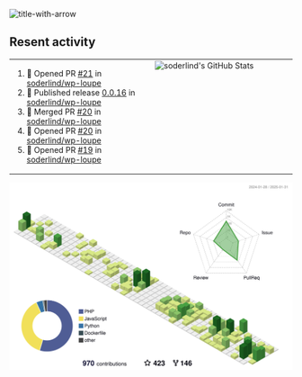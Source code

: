 
![title-with-arrow](https://github.com/soderlind/soderlind/assets/1649452/0f685042-97c3-46ba-b290-804d07f05370)



## Resent activity

<table width="100%" border="0"><tr><td width="49%">

<!--START_SECTION:activity-->
1. 💪 Opened PR [#21](https://github.com/soderlind/wp-loupe/pull/21) in [soderlind/wp-loupe](https://github.com/soderlind/wp-loupe)
2. 🚀 Published release [0.0.16](https://github.com/soderlind/wp-loupe/releases/tag/0.0.16) in [soderlind/wp-loupe](https://github.com/soderlind/wp-loupe)
3. 🎉 Merged PR [#20](https://github.com/soderlind/wp-loupe/pull/20) in [soderlind/wp-loupe](https://github.com/soderlind/wp-loupe)
4. 💪 Opened PR [#20](https://github.com/soderlind/wp-loupe/pull/20) in [soderlind/wp-loupe](https://github.com/soderlind/wp-loupe)
5. 💪 Opened PR [#19](https://github.com/soderlind/wp-loupe/pull/19) in [soderlind/wp-loupe](https://github.com/soderlind/wp-loupe)
<!--END_SECTION:activity-->
  </td>
<td width="49%" valign="top">
     <img  alt="soderlind's GitHub Stats" src="https://awesome-github-stats.azurewebsites.net/user-stats/soderlind?cardType=octocat&theme=github&preferLogin=false&Title=FFFFFF&Border=FFFFFF" />
</td></tr></table>


![](./profile-3d-contrib/profile-green-animate.svg)


